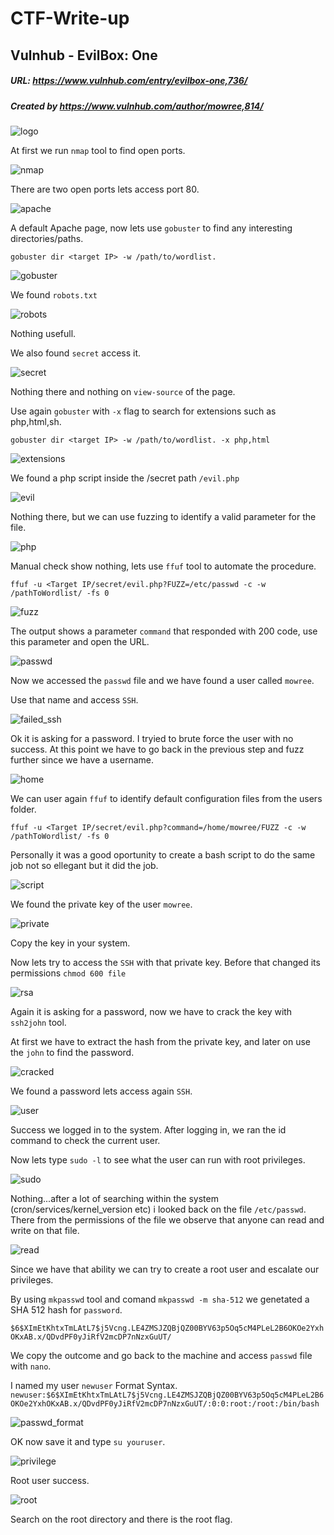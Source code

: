 # CTF-Write-up

## Vulnhub -  EvilBox: One

##### URL: https://www.vulnhub.com/entry/evilbox-one,736/

##### Created by _https://www.vulnhub.com/author/mowree,814/_

![logo](https://user-images.githubusercontent.com/20625004/160284644-df586f72-2941-4a86-8f28-bb188464add6.jpg)

At first we run ``nmap`` tool to find open ports.

![nmap](https://user-images.githubusercontent.com/20625004/160284688-284e8800-6710-4247-a7b2-9a1b59391590.PNG)

There are two open ports lets access port 80.

![apache](https://user-images.githubusercontent.com/20625004/160284732-48c8dd77-6565-4214-8f31-84fdc3ccd719.PNG)

A default Apache page, now lets use ``gobuster`` to find any interesting directories/paths.

``gobuster dir <target IP> -w /path/to/wordlist.``

![gobuster](https://user-images.githubusercontent.com/20625004/160284818-0413c9d2-db91-4e84-84bd-35e592958ede.PNG)

We found ``robots.txt``

![robots](https://user-images.githubusercontent.com/20625004/160284971-f4d83635-0f9d-416d-8c42-0dfdd8b946a0.PNG)

Nothing usefull.

We also found ``secret`` access it.

![secret](https://user-images.githubusercontent.com/20625004/160284870-12b4c3fe-1ae4-4500-a46d-103b65beb976.PNG)

Nothing there and nothing on ``view-source`` of the page.

Use again ``gobuster`` with ``-x`` flag to search for extensions such as php,html,sh.

``gobuster dir <target IP> -w /path/to/wordlist. -x php,html``

![extensions](https://user-images.githubusercontent.com/20625004/160285094-fb9954e5-6170-4861-a57a-68455edc34b9.PNG)

We found a php script inside the /secret path ``/evil.php``

![evil](https://user-images.githubusercontent.com/20625004/160285120-a6f7ae8e-32f8-4c90-9f3c-be65ac5e61ee.PNG)

Nothing there, but we can use fuzzing to identify a valid parameter for the file.

![php](https://user-images.githubusercontent.com/20625004/160285213-1a6e2edd-2bc2-45fd-96ea-348ea3666e2c.PNG)

Manual check show nothing, lets use ``ffuf`` tool to automate the procedure.

``ffuf -u <Target IP/secret/evil.php?FUZZ=/etc/passwd -c -w /pathToWordlist/ -fs 0 ``

![fuzz](https://user-images.githubusercontent.com/20625004/160285420-11230f30-fdd3-494e-afea-a3b432805984.PNG)

The output shows a parameter ``command`` that responded with 200 code, use this parameter and open the URL. 

![passwd](https://user-images.githubusercontent.com/20625004/160285631-dc297674-22f3-4a07-b7bc-c6e49fd8dddc.PNG)

Now we accessed the ``passwd`` file and we have found a user called `mowree`.

Use that name and access ``SSH``.

![failed_ssh](https://user-images.githubusercontent.com/20625004/160285680-68da1fdc-eb32-44a9-9feb-67b2a319c7b2.PNG)

Ok it is asking for a password. I tryied to brute force the user with no success. 
At this point we have to go back in the previous step and fuzz further since we have a username.

![home](https://user-images.githubusercontent.com/20625004/160285766-bbdf8cad-382f-466a-9d48-54159a82e139.PNG)

We can user again ``ffuf`` to identify default configuration files from the users folder.

``ffuf -u <Target IP/secret/evil.php?command=/home/mowree/FUZZ -c -w /pathToWordlist/ -fs 0``

Personally it was a good oportunity to create a bash script to do the same job not so ellegant but it did the job.

![script](https://user-images.githubusercontent.com/20625004/160286204-d4c852b5-c702-4e8e-bbca-c3608f809dfb.PNG)

We found the private key of the user ``mowree``. 

![private](https://user-images.githubusercontent.com/20625004/160286228-95d7a721-1b19-4681-b659-07050a66fe64.PNG)

Copy the key in your system.

Now lets try to access the ``SSH`` with that private key. Before that changed its permissions
``chmod 600 file``

![rsa](https://user-images.githubusercontent.com/20625004/160286434-ff1ecd1c-5a71-417d-acfd-803e500c1485.PNG)

Again it is asking for a password, now we have to crack the key with ``ssh2john`` tool.

At first we have to extract the hash from the private key, and later on use the ``john`` to find the password.

![cracked](https://user-images.githubusercontent.com/20625004/160287480-0031cfc4-c759-4b51-b6ff-6c86e1522619.PNG)

We found a password lets access again ``SSH``.

![user](https://user-images.githubusercontent.com/20625004/160287528-e81bd3f1-0432-4ab9-923c-d35f708d5648.PNG)

Success we logged in to the system. After logging in, we ran the id command to check the current user.

Now lets type ``sudo -l`` to see what the user can run with root privileges.

![sudo](https://user-images.githubusercontent.com/20625004/160287675-cd10c341-0ed1-4c94-88d4-effbd883e4ef.PNG)

Nothing...after a lot of searching within the system (cron/services/kernel_version etc) i looked back on the file ``/etc/passwd``.
There from the permissions of the file we observe that anyone can read and write on that file.

![read](https://user-images.githubusercontent.com/20625004/160287833-23532a94-3e1e-4fc4-b609-34568086c342.PNG)

Since we have that ability we can try to create a root user and escalate our privileges.

By using ``mkpasswd`` tool and comand ``mkpasswd -m sha-512`` we genetated a SHA 512 hash for ``password``.

``$6$XImEtKhtxTmLAtL7$j5Vcng.LE4ZMSJZQBjQZ00BYV63p5Oq5cM4PLeL2B6OKOe2YxhOKxAB.x/QDvdPF0yJiRfV2mcDP7nNzxGuUT/``

We copy the outcome and go back to the machine and access ``passwd`` file with ``nano``.

I named my user ``newuser``
Format Syntax. 
``newuser:$6$XImEtKhtxTmLAtL7$j5Vcng.LE4ZMSJZQBjQZ00BYV63p5Oq5cM4PLeL2B6OKOe2YxhOKxAB.x/QDvdPF0yJiRfV2mcDP7nNzxGuUT/:0:0:root:/root:/bin/bash``

![passwd_format](https://user-images.githubusercontent.com/20625004/160288209-056e9545-f8d0-471a-8a5d-867c58674b48.PNG)

OK now save it and type ``su youruser``.

![privilege](https://user-images.githubusercontent.com/20625004/160288277-68189dcc-7666-4cda-a185-7188b7178f73.PNG)

Root user success.

![root](https://user-images.githubusercontent.com/20625004/160288462-00548767-838e-41a7-a255-72b0d1e7611f.PNG)

Search on the root directory and there is the root flag.





